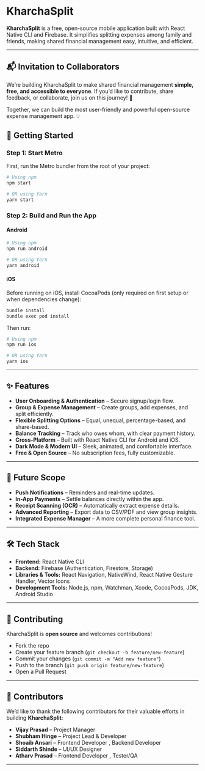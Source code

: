 # KharchaSplit

**KharchaSplit** is a free, open-source mobile application built with React Native CLI and Firebase. It simplifies splitting expenses among family and friends, making shared financial management easy, intuitive, and efficient.

---


## 📬 Invitation to Collaborators

We’re building KharchaSplit to make shared financial management **simple, free, and accessible to everyone**. If you’d like to contribute, share feedback, or collaborate, join us on this journey! 🚀  

Together, we can build the most user-friendly and powerful open-source expense management app. 💡  


## 🚀 Getting Started

### Step 1: Start Metro
First, run the Metro bundler from the root of your project:

```bash
# Using npm
npm start

# OR using Yarn
yarn start
```

### Step 2: Build and Run the App

#### Android
```bash
# Using npm
npm run android

# OR using Yarn
yarn android
```

#### iOS
Before running on iOS, install CocoaPods (only required on first setup or when dependencies change):

```bash
bundle install
bundle exec pod install
```

Then run:
```bash
# Using npm
npm run ios

# OR using Yarn
yarn ios
```

---

## ✨ Features

- **User Onboarding & Authentication** – Secure signup/login flow.  
- **Group & Expense Management** – Create groups, add expenses, and split efficiently.  
- **Flexible Splitting Options** – Equal, unequal, percentage-based, and share-based.  
- **Balance Tracking** – Track who owes whom, with clear payment history.  
- **Cross-Platform** – Built with React Native CLI for Android and iOS.  
- **Dark Mode & Modern UI** – Sleek, animated, and comfortable interface.  
- **Free & Open Source** – No subscription fees, fully customizable.  

---

## 🔮 Future Scope

- **Push Notifications** – Reminders and real-time updates.  
- **In-App Payments** – Settle balances directly within the app.  
- **Receipt Scanning (OCR)** – Automatically extract expense details.  
- **Advanced Reporting** – Export data to CSV/PDF and view group insights.  
- **Integrated Expense Manager** – A more complete personal finance tool.  

---

## 🛠️ Tech Stack

- **Frontend:** React Native CLI  
- **Backend:** Firebase (Authentication, Firestore, Storage)  
- **Libraries & Tools:** React Navigation, NativeWind, React Native Gesture Handler, Vector Icons  
- **Development Tools:** Node.js, npm, Watchman, Xcode, CocoaPods, JDK, Android Studio  

---

## 🤝 Contributing

KharchaSplit is **open source** and welcomes contributions!  

- Fork the repo  
- Create your feature branch (`git checkout -b feature/new-feature`)  
- Commit your changes (`git commit -m "Add new feature"`)  
- Push to the branch (`git push origin feature/new-feature`)  
- Open a Pull Request  

---

## 👥 Contributors

We’d like to thank the following contributors for their valuable efforts in building **KharchaSplit**:  

- **Vijay Prasad** – Project Manager
- **Shubham Hinge** – Project Lead & Developer  
- **Shoaib Ansari** – Frontend Developer , Backend Developer 
- **Siddarth Shinde** – UI/UX Designer  
- **Atharv Prasad** – Frontend Developer , Tester/QA 

---
